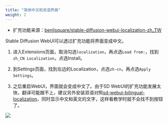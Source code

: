 ```yaml
---
title: "简体中文和双语界面"
weight: 2
---
```


- 扩充功能来源：[benlisquare/stable-diffusion-webui-localization-zh_TW](https://github.com/benlisquare/stable-diffusion-webui-localization-zh_TW)

Stable Diffusion WebUI可以透过扩充功能将界面变成中文。

1. 进入Extensions页面，取消勾选`localization`，再点选`Load from:`，找到`zh_CN Localization`，点选Install。

2. 到Settings页面，找到左边的Localization，点选`zh-cn`，再点选`Apply Settings`。

3. 之后重启WebUI，界面就会变成中文了。由于SD WebUI的扩充功能发展太快，翻译可能跟不上，建议另外安装双语对照[sd-webui-bilingual-localization](https://github.com/journey-ad/sd-webui-bilingual-localization)，同时显示中文和英文的文字，这样看教学时就不会找不到按钮了。

![](/posts/stable-diffusion-webui-manuals/images/FHmnr50L.webp)
